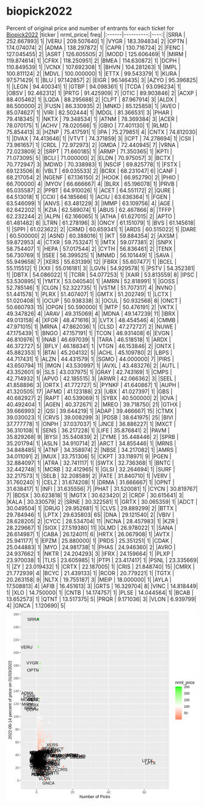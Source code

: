 # biopick2022
Percent of original price and number of entrants for each ticket for [Biopick2022](https://twitter.com/hashtag/Biopick2022)
|ticker | nrml_price| freq|
|:------|----------:|----:|
|SRRA   | 252.667893|    1|
|VERU   | 209.507640|    1|
|VYGR   | 183.394834|    2|
|OPTN   | 174.074074|    2|
|ADMA   | 138.297872|    1|
|CAPR   | 130.716724|    2|
|FENC   | 127.045455|    2|
|ASRT   | 126.605505|    2|
|MODD   | 125.606469|    1|
|MIRM   | 119.874614|    1|
|CFRX   | 118.250951|    2|
|BMEA   | 114.630872|    1|
|DCPH   | 110.849539|    1|
|VCNX   | 107.692308|    1|
|BHVN   | 104.281263|    1|
|IMPL   | 100.811124|    2|
|MDVL   | 100.000000|    1|
|ETTX   |  99.543379|    1|
|KURA   |  97.571429|    1|
|BLU    |  97.142857|    2|
|EIGR   |  96.146435|    3|
|AZYO   |  95.396825|    1|
|LEGN   |  94.400341|    1|
|GTBP   |  94.098361|    1|
|TCDA   |  93.096234|    1|
|OBSV   |  92.462312|    1|
|PRTG   |  91.425909|    7|
|OTIC   |  89.903846|    2|
|ACXP   |  88.405462|    1|
|LQDA   |  88.295688|    2|
|CLPT   |  87.967914|    3|
|ALDX   |  86.500000|    2|
|FUSN   |  86.330935|    2|
|MNKD   |  85.125858|    1|
|AVEO   |  85.074627|    1|
|VIRI   |  82.502444|    1|
|MDGL   |  81.366531|    3|
|PHAR   |  79.418345|    1|
|NKTX   |  79.348534|    1|
|ATNM   |  78.369384|    3|
|ACER   |  78.070175|    1|
|ACHV   |  78.020566|    1|
|GBIO   |  77.401130|    1|
|RLMD   |  75.854413|    3|
|HZNP   |  75.417591|    1|
|IPA    |  75.279851|    4|
|CNTX   |  74.812030|    1|
|DVAX   |  74.413646|    1|
|VTVT   |  74.371859|    3|
|ICPT   |  74.278694|    1|
|CSII   |  73.961657|    1|
|CRDL   |  72.972973|    2|
|GMDA   |  72.440945|    7|
|VRNA   |  72.023809|    2|
|SRPT   |  71.660185|    1|
|ARMP   |  71.350365|    1|
|KPTI   |  71.073095|    5|
|BCLI   |  71.000000|    2|
|ELDN   |  70.975057|    3|
|BCTX   |  70.772947|    3|
|MDWD   |  70.338983|    1|
|NSCIF  |  69.825778|    1|
|FSTX   |  69.123506|    8|
|VBLT   |  69.035533|    2|
|BCRX   |  68.231047|    6|
|CANF   |  68.217054|    2|
|NGENF  |  67.136150|    2|
|HOOK   |  66.952790|    2|
|PHIO   |  66.700000|    4|
|MYOV   |  66.666667|    4|
|BLRX   |  65.196078|    1|
|PRVB   |  65.035587|    2|
|PPBT   |  64.910026|    1|
|ACET   |  64.551172|    2|
|QURE   |  64.513018|    1|
|CCXI   |  64.185666|    1|
|ACIU   |  63.636364|    1|
|FGEN   |  63.546099|    1|
|ANVS   |  63.481229|    3|
|IMMP   |  63.109756|    4|
|AGE    |  62.642202|    1|
|KZIA   |  62.589074|    1|
|ABUS   |  62.467866|    8|
|TFFP   |  62.232244|    2|
|ALPN   |  62.166065|    1|
|ATHA   |  61.627015|    2|
|APTO   |  61.481482|    8|
|LTRN   |  61.278196|    3|
|ONCY   |  61.151079|    1|
|BVS    |  61.145618|    1|
|SPPI   |  61.023622|    2|
|CRMD   |  60.659341|    1|
|ARDS   |  60.515022|    1|
|DARE   |  60.500000|    2|
|ASND   |  60.388016|    1|
|IKT    |  59.884354|    2|
|AXSM   |  59.872953|    4|
|CTXR   |  59.753247|    1|
|IMTX   |  59.077381|    2|
|SNPX   |  58.754407|    1|
|HEPA   |  57.017544|    2|
|CYTH   |  56.836461|    2|
|TENX   |  56.730769|    1|
|ISEE   |  56.399525|    1|
|MNMD   |  56.101449|    1|
|SAVA   |  55.949658|    7|
|XERS   |  55.631399|   12|
|FBRX   |  55.607477|    1|
|BCEL   |  55.115512|    1|
|XXII   |  55.016181|    3|
|LGVN   |  54.929578|    1|
|PSTV   |  54.352381|    1|
|DBTX   |  54.086022|    1|
|TCRR   |  54.077253|    1|
|XAIR   |  53.813559|    8|
|IPSC   |  53.530895|    1|
|YMTX   |  53.040540|    1|
|AMRN   |  52.818991|    1|
|GOSS   |  52.785146|    1|
|CLGN   |  52.322735|    1|
|VSTM   |  51.707317|    4|
|NVNO   |  51.441578|    1|
|PLRX   |  51.407407|    1|
|GMTX   |  51.202749|    1|
|LCTX   |  51.020408|    1|
|OCUP   |  50.938338|    3|
|OCUL   |  50.932568|    8|
|ONCT   |  50.660793|   15|
|OPGN   |  50.590000|    1|
|MTP    |  50.476191|    2|
|VKTX   |  49.347826|    4|
|ARAV   |  49.315069|    4|
|MDNA   |  49.147239|   11|
|IBRX   |  49.013158|    4|
|XFOR   |  48.471616|    3|
|LVTX   |  48.454546|    4|
|CMMB   |  47.971015|    1|
|MRNA   |  47.862036|    1|
|CLSD   |  47.272727|    2|
|NUWE   |  47.175439|    1|
|BNGO   |  47.157191|    1|
|TCON   |  46.931408|    6|
|EVGN   |  46.810976|    1|
|INAB   |  46.697039|    1|
|TARA   |  46.518518|    1|
|ARDX   |  46.372727|    5|
|BFLY   |  46.188341|    1|
|VTGN   |  46.153846|    2|
|ONTX   |  45.882353|    1|
|BTAI   |  45.204132|    5|
|ACHL   |  45.109780|    2|
|LBPS   |  44.717431|    1|
|ALZN   |  44.431579|    1|
|SGMO   |  44.000000|    7|
|PIRS   |  43.650794|   11|
|IMGN   |  43.530997|    1|
|AVXL   |  43.483276|    2|
|AUTL   |  43.352601|    9|
|SLS    |  43.037975|    1|
|GRAY   |  42.743169|    1|
|CMPS   |  42.714932|    1|
|APVO   |  42.185515|    3|
|ARWR   |  42.066362|    3|
|SEEL   |  41.858896|    3|
|ORTX   |  41.772727|    5|
|PYNKF  |  41.640867|    1|
|AUPH   |  41.320505|   17|
|AFMD   |  41.123188|   23|
|UBX    |  41.027397|    1|
|GBS    |  40.682927|    2|
|RAPT   |  40.539069|    1|
|SYBX   |  40.500000|    2|
|IOVA   |  40.492404|    1|
|AGEN   |  40.372671|    2|
|MREO   |  39.718750|   21|
|GTHX   |  39.666993|    2|
|QSI    |  39.644219|    1|
|ADAP   |  39.466667|   15|
|CTMX   |  39.030023|    1|
|CRVS   |  39.008299|    3|
|PDSB   |  38.641975|   25|
|BIVI   |  37.777778|    1|
|ONPH   |  37.037037|    1|
|JNCE   |  36.886227|    1|
|MXCT   |  36.310108|    1|
|SENS   |  36.217228|    1|
|LIFE   |  35.876841|    2|
|PAVM   |  35.829268|    9|
|BYSI   |  35.540839|    2|
|ZYME   |  35.448446|    2|
|SPRB   |  35.201794|    1|
|ASLN   |  34.910714|    2|
|ARCT   |  34.855446|    1|
|MRNS   |  34.848485|    1|
|ATNF   |  34.358974|    2|
|NBSE   |  34.217082|    1|
|AMRS   |  34.011091|    2|
|IMUX   |  33.751306|    5|
|CKPT   |  33.118971|    9|
|PGEN   |  32.884097|    1|
|ATRA   |  32.741117|    1|
|SWTX   |  32.736368|    1|
|BNTC   |  32.442748|    1|
|MCRB   |  32.412965|    1|
|GLSI   |  32.264694|    1|
|SURF   |  32.217573|    1|
|SELB   |  32.208589|    2|
|FATE   |  31.840710|    1|
|VERV   |  31.760240|    1|
|CELZ   |  31.674208|    1|
|DRMA   |  31.666667|    1|
|OPNT   |  31.638417|    1|
|INFI   |  31.635556|    7|
|PHAT   |  31.520081|    1|
|CYCN   |  30.819767|    7|
|BDSX   |  30.623818|    1|
|MGTX   |  30.623420|    2|
|CRDF   |  30.615641|    3|
|KALA   |  30.330579|    2|
|SRNE   |  30.322581|    1|
|GRTX   |  30.065359|    1|
|ADCT   |  30.049504|    1|
|DRUG   |  29.952681|    1|
|CLVS   |  29.889299|    2|
|BTTX   |  29.784946|    1|
|LPTX   |  29.635803|   65|
|DNA    |  29.121540|    2|
|VBIV   |  28.628205|    2|
|CYCC   |  28.534704|   11|
|NCNA   |  28.457983|    1|
|KZR    |  28.229667|    1|
|SIOX   |  27.519380|   11|
|GLMD   |  26.978022|    1|
|SANA   |  26.614987|    1|
|CABA   |  26.124011|    6|
|HRTX   |  26.067908|    1|
|AVTX   |  25.941177|    1|
|EPZM   |  25.880000|    1|
|PRDS   |  25.351251|    1|
|CDAK   |  25.044883|    1|
|MYO    |  24.981738|    1|
|PHAS   |  24.946360|    2|
|AVRO   |  24.937662|    1|
|NKTR   |  24.204293|    3|
|IFRX   |  24.159664|    1|
|PLXP   |  23.970038|    1|
|TLIS   |  23.605985|    1|
|PTPI   |  23.417417|    1|
|PSNL   |  23.335669|    1|
|ZY     |  23.019432|    1|
|CRTX   |  22.187005|    1|
|CRIS   |  21.848740|   15|
|CMRX   |  21.772939|    4|
|BCYC   |  21.439133|    1|
|RCOR   |  20.779221|    1|
|TGTX   |  20.263158|    9|
|NLTX   |  19.755187|    3|
|MEIP   |  18.000000|    1|
|AYLA   |  17.508813|    4|
|AFIB   |  16.451613|    3|
|GRTS   |  16.329704|    8|
|VINC   |  14.818449|    1|
|XLO    |  14.750000|    1|
|CNTB   |  14.174757|    1|
|PLSE   |  14.044564|    1|
|BCAB   |  13.652573|    1|
|QTNT   |  13.517375|    5|
|PRQR   |   9.171036|    3|
|VLON   |   6.939799|    4|
|GNCA   |   1.120690|    5|
![retvspicks](biopicks.png?raw=true)
